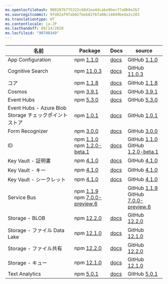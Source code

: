 ```yaml
---
ms.openlocfilehash: 900287b775322c68d1ea44cabe9becf7a0b0e2b7
ms.sourcegitcommit: 9fd82af9fab02fbeb82f6fa08c14849beda2c203
ms.translationtype: HT
ms.contentlocale: ja-JP
ms.lasthandoff: 09/14/2020
ms.locfileid: "90740349"
---
```

| 名前 | Package | Docs | source |
| ---- | ------- | ---- | ------ |
| App Configuration | npm [1.1.0](https://www.npmjs.com/package/@azure/app-configuration/v/1.1.0) | [docs](https://docs.microsoft.com/js/api/overview/azure/app-configuration-readme/) | GitHub [1.1.0](https://github.com/Azure/azure-sdk-for-js/tree/@azure/app-configuration_1.1.0/sdk/appconfiguration/@azure/app-configuration/) |
| Cognitive Search | npm [11.0.3](https://www.npmjs.com/package/@azure/search-documents/v/11.0.3) | [docs](https://docs.microsoft.com/js/api/overview/azure/search-documents-readme/) | GitHub [11.0.3](https://github.com/Azure/azure-sdk-for-js/tree/@azure/search-documents_11.0.3/sdk/search/@azure/search-documents/) |
| コア | npm [1.1.8](https://www.npmjs.com/package/@azure/core-http/v/1.1.8) | [docs](https://docs.microsoft.com/js/api/overview/azure/core-http-readme/) | GitHub [1.1.8](https://github.com/Azure/azure-sdk-for-js/tree/@azure/core-http_1.1.8/sdk/core/@azure/core-http/) |
| Cosmos | npm [3.9.1](https://www.npmjs.com/package/@azure/cosmos/v/3.9.1) | [docs](https://docs.microsoft.com/js/api/overview/azure/cosmos-readme/) | GitHub [3.9.1](https://github.com/Azure/azure-sdk-for-js/tree/@azure/cosmos_3.9.1/sdk/cosmosdb/@azure/cosmos/) |
| Event Hubs | npm [5.3.0](https://www.npmjs.com/package/@azure/event-hubs/v/5.3.0) | [docs](https://docs.microsoft.com/js/api/overview/azure/event-hubs-readme/) | GitHub [5.3.0](https://github.com/Azure/azure-sdk-for-js/tree/@azure/event-hubs_5.3.0/sdk/eventhub/@azure/event-hubs/) |
| Event Hubs - Azure Blob Storage チェックポイント ストア | npm [1.0.1](https://www.npmjs.com/package/@azure/eventhubs-checkpointstore-blob/v/1.0.1) | [docs](https://docs.microsoft.com/js/api/overview/azure/eventhubs-checkpointstore-blob-readme/) | GitHub [1.0.1](https://github.com/Azure/azure-sdk-for-js/tree/@azure/eventhubs-checkpointstore-blob_1.0.1/sdk/eventhub/@azure/eventhubs-checkpointstore-blob/) |
| Form Recognizer | npm [3.0.0](https://www.npmjs.com/package/@azure/ai-form-recognizer/v/3.0.0) | [docs](https://docs.microsoft.com/js/api/overview/azure/ai-form-recognizer-readme/) | GitHub [3.0.0](https://github.com/Azure/azure-sdk-for-js/tree/@azure/ai-form-recognizer_3.0.0/sdk/formrecognizer/@azure/ai-form-recognizer/) |
| ID | npm [1.1.0](https://www.npmjs.com/package/@azure/identity/v/1.1.0)<br>npm [1.2.0-beta.1](https://www.npmjs.com/package/@azure/identity/v/1.2.0-beta.1) | [docs](https://docs.microsoft.com/js/api/overview/azure/identity-readme/) | GitHub [1.1.0](https://github.com/Azure/azure-sdk-for-js/tree/@azure/identity_1.1.0/sdk/identity/@azure/identity/)<br>GitHub [1.2.0-beta.1](https://github.com/Azure/azure-sdk-for-js/tree/@azure/identity_1.2.0-beta.1/sdk/identity/@azure/identity/) |
| Key Vault - 証明書 | npm [4.1.0](https://www.npmjs.com/package/@azure/keyvault-certificates/v/4.1.0) | [docs](https://docs.microsoft.com/js/api/overview/azure/keyvault-certificates-readme/) | GitHub [4.1.0](https://github.com/Azure/azure-sdk-for-js/tree/@azure/keyvault-certificates_4.1.0/sdk/keyvault/@azure/keyvault-certificates/) |
| Key Vault - キー | npm [4.1.0](https://www.npmjs.com/package/@azure/keyvault-keys/v/4.1.0) | [docs](https://docs.microsoft.com/js/api/overview/azure/keyvault-keys-readme/) | GitHub [4.1.0](https://github.com/Azure/azure-sdk-for-js/tree/@azure/keyvault-keys_4.1.0/sdk/keyvault/@azure/keyvault-keys/) |
| Key Vault - シークレット | npm [4.1.0](https://www.npmjs.com/package/@azure/keyvault-secrets/v/4.1.0) | [docs](https://docs.microsoft.com/js/api/overview/azure/keyvault-secrets-readme/) | GitHub [4.1.0](https://github.com/Azure/azure-sdk-for-js/tree/@azure/keyvault-secrets_4.1.0/sdk/keyvault/@azure/keyvault-secrets/) |
| Service Bus | npm [1.1.9](https://www.npmjs.com/package/@azure/service-bus/v/1.1.9)<br>npm [7.0.0-preview.6](https://www.npmjs.com/package/@azure/service-bus/v/7.0.0-preview.6) |  | GitHub [1.1.9](https://github.com/Azure/azure-sdk-for-js/tree/@azure/service-bus_1.1.9/sdk/servicebus/@azure/service-bus/)<br>GitHub [7.0.0-preview.6](https://github.com/Azure/azure-sdk-for-js/tree/@azure/service-bus_7.0.0-preview.6/sdk/servicebus/@azure/service-bus/) |
| Storage - BLOB | npm [12.2.0](https://www.npmjs.com/package/@azure/storage-blob/v/12.2.0) | [docs](https://docs.microsoft.com/js/api/overview/azure/storage-blob-readme/) | GitHub [12.2.0](https://github.com/Azure/azure-sdk-for-js/tree/@azure/storage-blob_12.2.0/sdk/storage/@azure/storage-blob/) |
| Storage - ファイル Data Lake | npm [12.1.0](https://www.npmjs.com/package/@azure/storage-file-datalake/v/12.1.0) | [docs](https://docs.microsoft.com/js/api/overview/azure/storage-file-datalake-readme/) | GitHub [12.1.0](https://github.com/Azure/azure-sdk-for-js/tree/@azure/storage-file-datalake_12.1.0/sdk/storage/@azure/storage-file-datalake/) |
| Storage - ファイル共有 | npm [12.2.0](https://www.npmjs.com/package/@azure/storage-file-share/v/12.2.0) | [docs](https://docs.microsoft.com/js/api/overview/azure/storage-file-share-readme/) | GitHub [12.2.0](https://github.com/Azure/azure-sdk-for-js/tree/@azure/storage-file-share_12.2.0/sdk/storage/@azure/storage-file-share/) |
| Storage - キュー | npm [12.1.0](https://www.npmjs.com/package/@azure/storage-queue/v/12.1.0) | [docs](https://docs.microsoft.com/js/api/overview/azure/storage-queue-readme/) | GitHub [12.1.0](https://github.com/Azure/azure-sdk-for-js/tree/@azure/storage-queue_12.1.0/sdk/storage/@azure/storage-queue/) |
| Text Analytics | npm [5.0.1](https://www.npmjs.com/package/@azure/ai-text-analytics/v/5.0.1) | [docs](https://docs.microsoft.com/js/api/overview/azure/ai-text-analytics-readme/) | GitHub [5.0.1](https://github.com/Azure/azure-sdk-for-js/tree/@azure/ai-text-analytics_5.0.1/sdk/textanalytics/@azure/ai-text-analytics/) |
